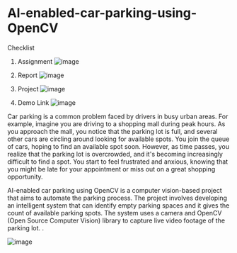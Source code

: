 # Al-enabled-car-parking-using-OpenCV

Checklist
1. Assignment ![image](https://github.com/smartinternz02/SI-GuidedProject-526703-1688105838/assets/80634999/0d24df6f-76ea-42a2-be79-b1d676b25e5a)

2. Report ![image](https://github.com/smartinternz02/SI-GuidedProject-526703-1688105838/assets/80634999/7c377a6a-cf89-4b47-95cf-0c2a3e234e2a)

3. Project ![image](https://github.com/smartinternz02/SI-GuidedProject-526703-1688105838/assets/80634999/9bcf21f3-2ec6-4eab-8955-493c57877f40)

4. Demo Link ![image](https://github.com/smartinternz02/SI-GuidedProject-526703-1688105838/assets/80634999/2233fe1b-6728-42d2-8457-dab3e2392ed6)



Car parking is a common problem faced by drivers in busy urban areas. For example, imagine you are driving to a shopping mall during peak hours. As you approach the mall, you notice that the parking lot is full, and several other cars are circling around looking for available spots.
You join the queue of cars, hoping to find an available spot soon. However, as time passes, you realize that the parking lot is overcrowded, and it's becoming increasingly difficult to find a spot. You start to feel frustrated and anxious, knowing that you might be late for your appointment or miss out on a great shopping opportunity.

AI-enabled car parking using OpenCV is a computer vision-based project that aims to automate the parking process. The project involves developing an intelligent system that can identify empty parking spaces and it gives the count of available parking spots. The system uses a camera and OpenCV (Open Source Computer Vision) library to capture live video footage of the parking lot.
.


![image](https://github.com/Jewel-Thomas/Al-enabled-car-parking-using-OpenCV/assets/80634999/7d9197da-b7de-4e87-bd5f-0fe905da4701)

